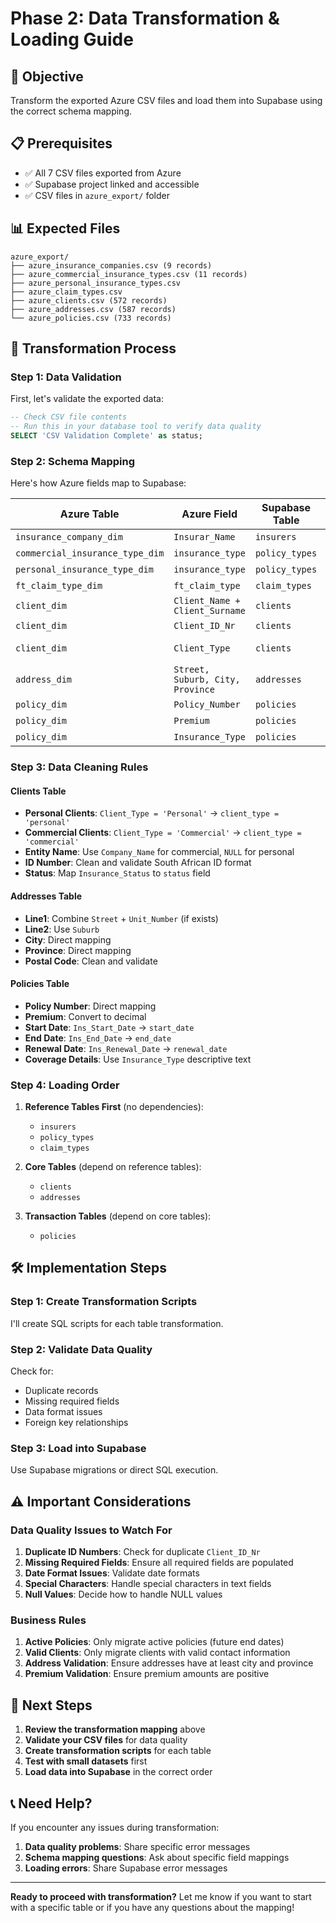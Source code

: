 # Phase 2: Data Transformation & Loading Guide

## 🎯 **Objective**
Transform the exported Azure CSV files and load them into Supabase using the correct schema mapping.

## 📋 **Prerequisites**
- ✅ All 7 CSV files exported from Azure
- ✅ Supabase project linked and accessible
- ✅ CSV files in `azure_export/` folder

## 📊 **Expected Files**
```
azure_export/
├── azure_insurance_companies.csv (9 records)
├── azure_commercial_insurance_types.csv (11 records)
├── azure_personal_insurance_types.csv
├── azure_claim_types.csv
├── azure_clients.csv (572 records)
├── azure_addresses.csv (587 records)
└── azure_policies.csv (733 records)
```

## 🔄 **Transformation Process**

### **Step 1: Data Validation**
First, let's validate the exported data:

```sql
-- Check CSV file contents
-- Run this in your database tool to verify data quality
SELECT 'CSV Validation Complete' as status;
```

### **Step 2: Schema Mapping**
Here's how Azure fields map to Supabase:

| Azure Table | Azure Field | Supabase Table | Supabase Field | Transformation |
|-------------|-------------|----------------|----------------|----------------|
| `insurance_company_dim` | `Insurar_Name` | `insurers` | `name` | Direct mapping |
| `commercial_insurance_type_dim` | `insurance_type` | `policy_types` | `display_name` | Direct mapping |
| `personal_insurance_type_dim` | `insurance_type` | `policy_types` | `display_name` | Direct mapping |
| `ft_claim_type_dim` | `ft_claim_type` | `claim_types` | `name` | Direct mapping |
| `client_dim` | `Client_Name + Client_Surname` | `clients` | `first_name, last_name` | Concatenate |
| `client_dim` | `Client_ID_Nr` | `clients` | `id_number` | Direct mapping |
| `client_dim` | `Client_Type` | `clients` | `client_type` | Map: 'Personal' → 'personal' |
| `address_dim` | `Street, Suburb, City, Province` | `addresses` | `line1, line2, city, province` | Direct mapping |
| `policy_dim` | `Policy_Number` | `policies` | `policy_number` | Direct mapping |
| `policy_dim` | `Premium` | `policies` | `premium` | Direct mapping |
| `policy_dim` | `Insurance_Type` | `policies` | `coverage_details` | Direct mapping |

### **Step 3: Data Cleaning Rules**

#### **Clients Table**
- **Personal Clients**: `Client_Type = 'Personal'` → `client_type = 'personal'`
- **Commercial Clients**: `Client_Type = 'Commercial'` → `client_type = 'commercial'`
- **Entity Name**: Use `Company_Name` for commercial, `NULL` for personal
- **ID Number**: Clean and validate South African ID format
- **Status**: Map `Insurance_Status` to `status` field

#### **Addresses Table**
- **Line1**: Combine `Street` + `Unit_Number` (if exists)
- **Line2**: Use `Suburb`
- **City**: Direct mapping
- **Province**: Direct mapping
- **Postal Code**: Clean and validate

#### **Policies Table**
- **Policy Number**: Direct mapping
- **Premium**: Convert to decimal
- **Start Date**: `Ins_Start_Date` → `start_date`
- **End Date**: `Ins_End_Date` → `end_date`
- **Renewal Date**: `Ins_Renewal_Date` → `renewal_date`
- **Coverage Details**: Use `Insurance_Type` descriptive text

### **Step 4: Loading Order**
1. **Reference Tables First** (no dependencies):
   - `insurers`
   - `policy_types`
   - `claim_types`

2. **Core Tables** (depend on reference tables):
   - `clients`
   - `addresses`

3. **Transaction Tables** (depend on core tables):
   - `policies`

## 🛠️ **Implementation Steps**

### **Step 1: Create Transformation Scripts**
I'll create SQL scripts for each table transformation.

### **Step 2: Validate Data Quality**
Check for:
- Duplicate records
- Missing required fields
- Data format issues
- Foreign key relationships

### **Step 3: Load into Supabase**
Use Supabase migrations or direct SQL execution.

## ⚠️ **Important Considerations**

### **Data Quality Issues to Watch For**
1. **Duplicate ID Numbers**: Check for duplicate `Client_ID_Nr`
2. **Missing Required Fields**: Ensure all required fields are populated
3. **Date Format Issues**: Validate date formats
4. **Special Characters**: Handle special characters in text fields
5. **Null Values**: Decide how to handle NULL values

### **Business Rules**
1. **Active Policies**: Only migrate active policies (future end dates)
2. **Valid Clients**: Only migrate clients with valid contact information
3. **Address Validation**: Ensure addresses have at least city and province
4. **Premium Validation**: Ensure premium amounts are positive

## 🎯 **Next Steps**

1. **Review the transformation mapping** above
2. **Validate your CSV files** for data quality
3. **Create transformation scripts** for each table
4. **Test with small datasets** first
5. **Load data into Supabase** in the correct order

## 📞 **Need Help?**

If you encounter any issues during transformation:
1. **Data quality problems**: Share specific error messages
2. **Schema mapping questions**: Ask about specific field mappings
3. **Loading errors**: Share Supabase error messages

---

**Ready to proceed with transformation?** Let me know if you want to start with a specific table or if you have any questions about the mapping!

